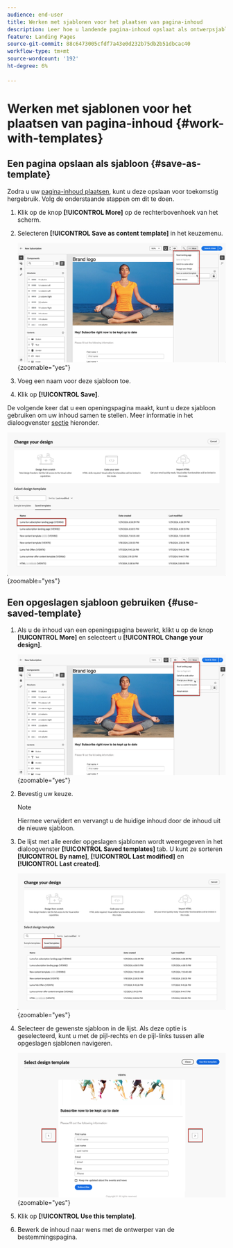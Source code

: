 ```yaml
---
audience: end-user
title: Werken met sjablonen voor het plaatsen van pagina-inhoud
description: Leer hoe u landende pagina-inhoud opslaat als ontwerpsjabloon en deze opnieuw gebruikt in Campagne Web
feature: Landing Pages
source-git-commit: 88c6473005cfdf7a43e0d232b75db2b51dbcac40
workflow-type: tm+mt
source-wordcount: '192'
ht-degree: 6%

---
```


# Werken met sjablonen voor het plaatsen van pagina-inhoud {#work-with-templates}

## Een pagina opslaan als sjabloon {#save-as-template}

Zodra u uw [pagina-inhoud plaatsen](lp-content.md), kunt u deze opslaan voor toekomstig hergebruik. Volg de onderstaande stappen om dit te doen.

1. Klik op de knop **[!UICONTROL More]** op de rechterbovenhoek van het scherm.

1. Selecteren **[!UICONTROL Save as content template]** in het keuzemenu.

   ![](assets/lp-save-as-template.png){zoomable=&quot;yes&quot;}

1. Voeg een naam voor deze sjabloon toe.

1. Klik op **[!UICONTROL Save]**.

De volgende keer dat u een openingspagina maakt, kunt u deze sjabloon gebruiken om uw inhoud samen te stellen. Meer informatie in het dialoogvenster [sectie](#use-saved-template) hieronder.

![](assets/lp-saved-template.png){zoomable=&quot;yes&quot;}

## Een opgeslagen sjabloon gebruiken {#use-saved-template}

<!--Not for GA?-->

1. Als u de inhoud van een openingspagina bewerkt, klikt u op de knop **[!UICONTROL More]** en selecteert u **[!UICONTROL Change your design]**.

   ![](assets/lp-change-your-design.png){zoomable=&quot;yes&quot;}

1. Bevestig uw keuze.

   >[!NOTE]
   >
   >Hiermee verwijdert en vervangt u de huidige inhoud door de inhoud uit de nieuwe sjabloon.

1. De lijst met alle eerder opgeslagen sjablonen wordt weergegeven in het dialoogvenster **[!UICONTROL Saved templates]** tab. U kunt ze sorteren **[!UICONTROL By name]**, **[!UICONTROL Last modified]** en **[!UICONTROL Last created]**.

   ![](assets/lp-saved-templates.png){zoomable=&quot;yes&quot;}

1. Selecteer de gewenste sjabloon in de lijst. Als deze optie is geselecteerd, kunt u met de pijl-rechts en de pijl-links tussen alle opgeslagen sjablonen navigeren.

   ![](assets/lp-select-saved-template.png){zoomable=&quot;yes&quot;}

1. Klik op **[!UICONTROL Use this template]**.

1. Bewerk de inhoud naar wens met de ontwerper van de bestemmingspagina.

<!--Primary page templates and subpage templates are managed separately, meaning that you cannot use a primary page template to create a subpage, and vice versa. TBC in Web user interface-->
